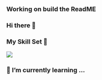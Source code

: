 ### Working on build the ReadME 
### Hi there 👋

### My Skill Set 👋
![](https://img.shields.io/badge/OS-Windows-informational?style=flat&logo=data:image/svg%2bxml;base64,PHN2ZyByb2xlPSJpbWciIHZpZXdCb3g9IjAgMCAyNCAyNCIgeG1sbnM9Imh0dHA6Ly93d3cudzMub3JnLzIwMDAvc3ZnIj48dGl0bGU+V2luZG93cyBpY29uPC90aXRsZT48cGF0aCBkPSJNMCAzLjQ0OUw5Ljc1IDIuMXY5LjQ1MUgwbTEwLjk0OS05LjYwMkwyNCAwdjExLjRIMTAuOTQ5TTAgMTIuNmg5Ljc1djkuNDUxTDAgMjAuNjk5TTEwLjk0OSAxMi42SDI0VjI0bC0xMi45LTEuODAxIj48L3BhdGg+PC9zdmc+)
### 🌱 I’m currently learning ...

<!--
**oukikeith/oukikeith** is a ✨ _special_ ✨ repository because its `README.md` (this file) appears on your GitHub profile.

Here are some ideas to get you started:

- 🔭 I’m currently working on ...
- 🌱 I’m currently learning ...
- 👯 I’m looking to collaborate on ...
- 🤔 I’m looking for help with ...
- 💬 Ask me about ...
- 📫 How to reach me: ...
- 😄 Pronouns: ...
- ⚡ Fun fact: ...
-->
